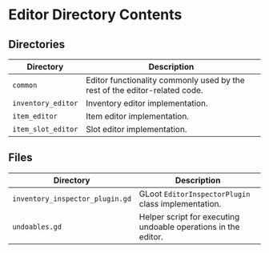 # Editor Directory Contents

## Directories

| Directory          | Description |
| ------------------ | ----------- |
| `common`           | Editor functionality commonly used by the rest of the editor-related code. |
| `inventory_editor` | Inventory editor implementation. |
| `item_editor`      | Item editor implementation. |
| `item_slot_editor` | Slot editor implementation. |

## Files

| Directory                        | Description |
| -------------------------------- | ----------- |
| `inventory_inspector_plugin.gd`  | GLoot `EditorInspectorPlugin` class implementation. |
| `undoables.gd`                   | Helper script for executing undoable operations in the editor. |